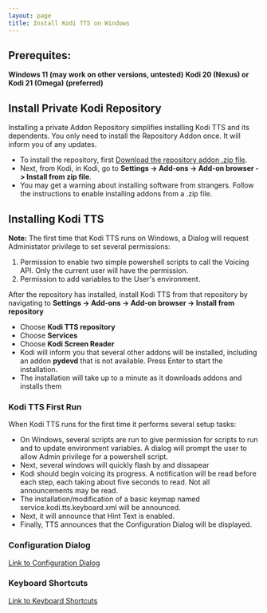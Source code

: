 ```yaml
---
layout: page
title: Install Kodi TTS on Windows
---
```

<meta http-equiv='Content-Type' content='text/html; charset=utf-8' />

## Prerequites:

**Windows 11 (may work on other versions, untested)**
**Kodi 20 (Nexus) or Kodi 21 (Omega) (preferred)**

## Install Private Kodi Repository

Installing a private Addon Repository simplifies installing Kodi TTS and its dependents.
You only need to install the Repository Addon once. It will inform you of any updates.

  * To install the repository, first [Download the repository addon .zip file](http://smeagol/repo/repo/zips/repo.fbacher/repo.fbacher-1.0.0.zip).
  * Next, from Kodi, in Kodi, go to **Settings -> Add-ons -> Add-on browser -> Install from zip file**.
  * You may get a warning about installing software from strangers. Follow the instructions to
    enable installing addons from a .zip file.

## Installing Kodi TTS

**Note:** The first time that Kodi TTS runs on Windows, a Dialog will request Administator
privilege to set several permissions:

  1. Permission to enable two simple powershell scripts to call the Voicing API.
     Only the current user will have the permission.
  2. Permission to add variables to the User's environment.

After the repository has installed, install Kodi TTS from that repository by navigating 
to **Settings -> Add-ons -> Add-on browser -> Install from repository** 
  * Choose **Kodi TTS repository**
  * Choose **Services**
  * Choose **Kodi Screen Reader**
  * Kodi will inform you that several other addons will be installed, including an addon
    **pydevd** that is not available. Press Enter to start the installation.
  * The installation will take up to a minute as it downloads addons and installs them

### Kodi TTS First Run

When Kodi TTS runs for the first time it performs several setup tasks:

  * On Windows, several scripts are run to give permission for scripts to run and to update
    environment variables. A dialog will prompt the user to allow Admin
    privilege for a powershell script.
  * Next, several windows will quickly flash by and dissapear
  * Kodi should begin voicing its progress. A notification will be read before each step, each
    taking about five seconds to read. Not all announcements may be read.
  * The installation/modification of a basic keymap named
    service.kodi.tts.keyboard.xml will be announced.
  * Next, it will announce that Hint Text is enabled.
  * Finally, TTS announces that the Configuration Dialog will be displayed.

### Configuration Dialog

[Link to Configuration Dialog](http://smeagol/repo/CONFIG_DIALOG.html)

### Keyboard Shortcuts

[Link to Keyboard Shortcuts](http://smeagol/repo/KEYBOARD_SHORTCUTS.html)
